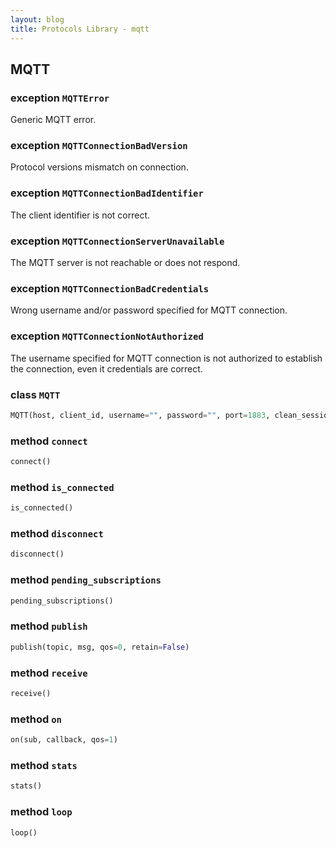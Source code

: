 ```yaml
---
layout: blog
title: Protocols Library - mqtt
---
```

## MQTT

### exception `MQTTError`
Generic MQTT error.

### exception `MQTTConnectionBadVersion`
Protocol versions mismatch on connection.

### exception `MQTTConnectionBadIdentifier`
The client identifier is not correct.

### exception `MQTTConnectionServerUnavailable`
The MQTT server is not reachable or does not respond.

### exception `MQTTConnectionBadCredentials`
Wrong username and/or password specified for MQTT connection.

### exception `MQTTConnectionNotAuthorized`
The username specified for MQTT connection is not authorized to establish the connection, even it credentials are correct.

### class `MQTT`
```python
MQTT(host, client_id, username="", password="", port=1883, clean_session=True, keepalive=60, reconnect_after=5000, network_timeout=6000,ctx=())
```

### method `connect`
```python
connect()
```

### method `is_connected`
```python
is_connected()
```

### method `disconnect`
```python
disconnect()
```

### method `pending_subscriptions`
```python
pending_subscriptions()
```

### method `publish`
```python
publish(topic, msg, qos=0, retain=False)
```

### method `receive`
```python
receive()
```

### method `on`
```python
on(sub, callback, qos=1)
```

### method `stats`
```python
stats()
```

### method `loop`
```python
loop()
```
